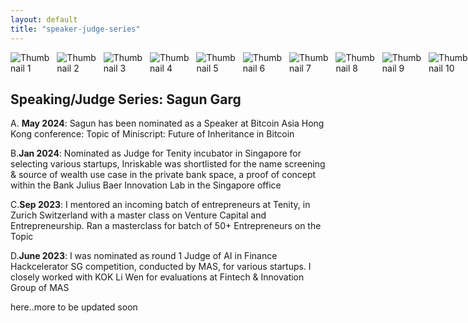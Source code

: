 ```yaml
---
layout: default
title: "speaker-judge-series"
---
```


<!DOCTYPE html>
<html lang="en">
<head>
  <meta charset="UTF-8">
  <meta name="viewport" content="width=device-width, initial-scale=1.0">
  <title>Thumbnail Grid with Lightbox</title>
  <style>
    /* Grid Container */
    .grid-container {
      display: grid;
      grid-template-columns: repeat(10, 1fr);
      gap: 5px;
      max-width: 100%;
      margin: auto;
    }
    
    /* Thumbnail Styling */
    .grid-container img {
      width: 100%;
      height: auto;
      cursor: pointer;
      transition: transform 0.2s;
    }

    /* Hover Effect */
    .grid-container img:hover {
      transform: scale(1.05);
    }

    /* Lightbox Overlay */
    .lightbox-overlay {
      display: none;
      position: fixed;
      top: 0;
      left: 0;
      width: 100%;
      height: 100%;
      background-color: rgba(0, 0, 0, 0.8);
      justify-content: center;
      align-items: center;
      z-index: 10;
    }

    /* Lightbox Image */
    .lightbox-overlay img {
      max-width: 90%;
      max-height: 90%;
    }

    /* Close Button */
    .close-btn {
      position: absolute;
      top: 20px;
      right: 30px;
      font-size: 30px;
      color: #fff;
      cursor: pointer;
    }
  </style>
</head>
<body>

<div class="grid-container">
  <!-- Thumbnails (100 Images) -->
  <!-- Replace 'imageX.jpg' with actual image paths -->
  <img src="https://sagungarg.com/assets/img/guest-lecturer-university-singapore-smu-advanced-certificate-in-venture-capital-1.jpeg" alt="Thumbnail 1" onclick="openLightbox('image1.jpg')">
  <img src="https://sagungarg.com/assets/img/guest-lecturer-university-singapore-smu-advanced-certificate-in-venture-capital-2.jpeg" alt="Thumbnail 2" onclick="openLightbox('image2.jpg')">
  <!-- Repeat the above line for each image up to 100 -->
  <!-- Example below up to 10, just duplicate to make 100 total -->
  <img src="image3.jpg" alt="Thumbnail 3" onclick="openLightbox('image3.jpg')">
  <img src="image4.jpg" alt="Thumbnail 4" onclick="openLightbox('image4.jpg')">
  <img src="image5.jpg" alt="Thumbnail 5" onclick="openLightbox('image5.jpg')">
  <img src="image6.jpg" alt="Thumbnail 6" onclick="openLightbox('image6.jpg')">
  <img src="image7.jpg" alt="Thumbnail 7" onclick="openLightbox('image7.jpg')">
  <img src="image8.jpg" alt="Thumbnail 8" onclick="openLightbox('image8.jpg')">
  <img src="image9.jpg" alt="Thumbnail 9" onclick="openLightbox('image9.jpg')">
  <img src="image10.jpg" alt="Thumbnail 10" onclick="openLightbox('image10.jpg')">
  <!-- Continue adding images up to 100 thumbnails -->
</div>

<!-- Lightbox Overlay -->
<div class="lightbox-overlay" id="lightboxOverlay">
  <span class="close-btn" onclick="closeLightbox()">&times;</span>
  <img id="lightboxImage" src="" alt="Large View">
</div>

<script>
  // Function to open lightbox with selected image
  function openLightbox(imageSrc) {
    document.getElementById('lightboxImage').src = imageSrc;
    document.getElementById('lightboxOverlay').style.display = 'flex';
  }

  // Function to close lightbox
  function closeLightbox() {
    document.getElementById('lightboxOverlay').style.display = 'none';
  }
</script>

</body>
</html>


## Speaking/Judge Series: Sagun Garg

A. **May 2024**: Sagun has been nominated as a Speaker at Bitcoin Asia Hong Kong conference: Topic of Miniscript: Future of Inheritance in Bitcoin

B.**Jan 2024**: Nominated as Judge for Tenity incubator in Singapore for selecting various startups, Inriskable was shortlisted for the name screening & source of wealth use case in the private bank space, a proof of concept within the Bank Julius Baer Innovation Lab in the Singapore office

C.**Sep 2023**: I mentored an incoming batch of entrepreneurs at Tenity, in Zurich Switzerland with a master class on Venture Capital and Entrepreneurship. Ran a masterclass for batch of 50+ Entrepreneurs on the Topic

D.**June 2023**: I was nominated as round 1 Judge of AI in Finance Hackcelerator SG competition, conducted by MAS, for various startups. I closely worked with KOK Li Wen for evaluations at Fintech & Innovation Group of MAS

   here..more to be updated soon